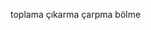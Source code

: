 <!-- !PERIYODIK TABLO -->



<!-- ! MATEMATİK -->

<!-- * dört işlem -->
toplama
çıkarma
çarpma
bölme

<!-- ! GEOMETRİ -->
